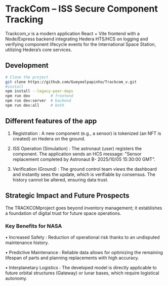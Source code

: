 # TrackCom – ISS Secure Component Tracking

Trackcom_v is a modern application React + Vite frontend with a Node/Express backend integrating Hedera HTS/HCS 
on logging and verifying component lifecycle events for the International Space Station, utilizing
 Hedera’s core services.

## Development

```sh
# Clone the project
git clone https://github.com/Gueyeelpapinho/Trackcom_v.git
#install
npm install --legacy-peer-deps
npm run dev         # frontend
npm run dev:server  # backend
npm run dev:all     # both
```
## Different features of the app
 1. Registration : A new component (e.g., a sensor) is tokenized (an NFT is
 created) on Hedera on the ground.
 
 2.  ISS Operation (Simulation) : The astronaut (user) registers the component.
 The application sends an HCS message: "Sensor replacement completed by Astronaut B- 2025/10/05 15:30:00 GMT".

 3. Verification (Ground) : The ground control team views the dashboard and
 instantly sees the update, which is verifiable by consensus. The history cannot be
 altered, ensuring data trust.


 ## Strategic Impact and Future Prospects

 The TRACKCOMproject goes beyond inventory management; it establishes a foundation of
 digital trust for future space operations.
 
 ### Key Benefits for NASA
 • Increased Safety : Reduction of operational risk thanks to an undisputed maintenance
 history.
 
 • Predictive Maintenance : Reliable data allows for optimizing the remaining lifespan of
 parts and planning replacements with high accuracy.
 
 • Interplanetary Logistics : The developed model is directly applicable to future orbital
 structures (Gateway) or lunar bases, which require logistical autonomy.
